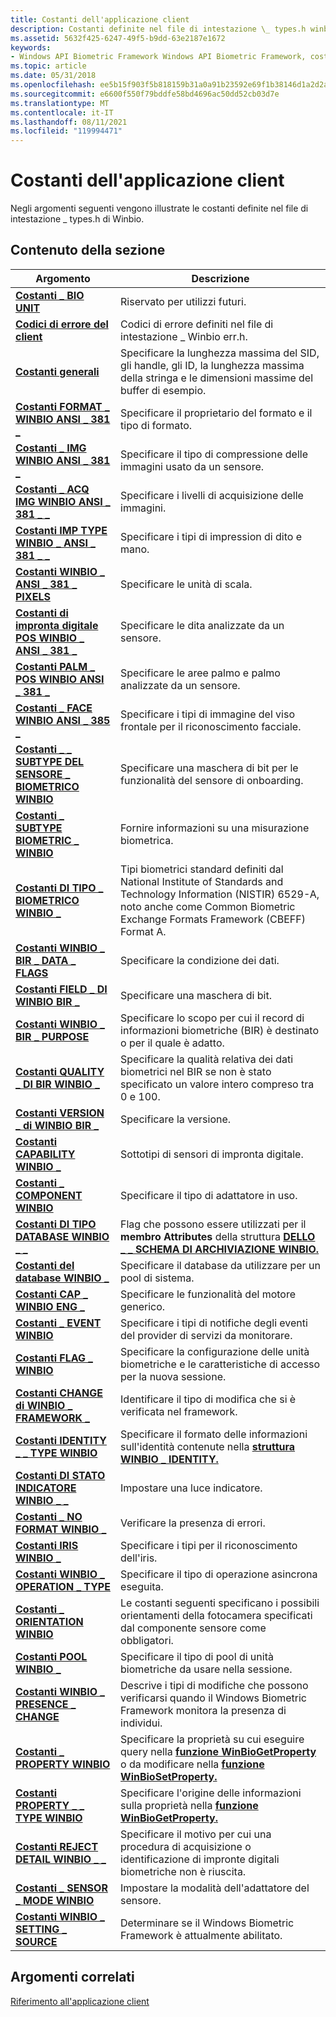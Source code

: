 ```yaml
---
title: Costanti dell'applicazione client
description: Costanti definite nel file di intestazione \_ types.h winbio.
ms.assetid: 5632f425-6247-49f5-b9dd-63e2187e1672
keywords:
- Windows API Biometric Framework Windows API Biometric Framework, costanti dell'applicazione client
ms.topic: article
ms.date: 05/31/2018
ms.openlocfilehash: ee5b15f903f5b818159b31a0a91b23592e69f1b38146d1a2d2a77a7bb9ba6b70
ms.sourcegitcommit: e6600f550f79bddfe58bd4696ac50dd52cb03d7e
ms.translationtype: MT
ms.contentlocale: it-IT
ms.lasthandoff: 08/11/2021
ms.locfileid: "119994471"
---
```

# <a name="client-application-constants"></a>Costanti dell'applicazione client

Negli argomenti seguenti vengono illustrate le costanti definite nel file di intestazione \_ types.h di Winbio.

## <a name="in-this-section"></a>Contenuto della sezione



| Argomento                                                                                                        | Descrizione                                                                                                                                                                                                            |
|--------------------------------------------------------------------------------------------------------------|------------------------------------------------------------------------------------------------------------------------------------------------------------------------------------------------------------------------|
| [**Costanti \_ BIO UNIT**](bio-unit-constants.md)<br/>                                                 | Riservato per utilizzi futuri.<br/>                                                                                                                                                                                    |
| [**Codici di errore del client**](client-error-codes.md)<br/>                                                  | Codici di errore definiti nel file di intestazione \_ Winbio err.h.<br/>                                                                                                                                                       |
| [**Costanti generali**](general-constants.md)<br/>                                                    | Specificare la lunghezza massima del SID, gli handle, gli ID, la lunghezza massima della stringa e le dimensioni massime del buffer di esempio.<br/>                                                                                                            |
| [**Costanti FORMAT \_ WINBIO ANSI \_ 381 \_**](winbio-ansi-381-format-constants.md)<br/>                   | Specificare il proprietario del formato e il tipo di formato.<br/>                                                                                                                                                                       |
| [**Costanti \_ IMG WINBIO ANSI \_ 381 \_**](winbio-ansi-381-img-constants.md)<br/>                         | Specificare il tipo di compressione delle immagini usato da un sensore.<br/>                                                                                                                                                     |
| [**Costanti \_ ACQ IMG WINBIO ANSI \_ 381 \_ \_**](winbio-ansi-381-img-acq-constants.md)<br/>                | Specificare i livelli di acquisizione delle immagini.<br/>                                                                                                                                                                           |
| [**Costanti IMP TYPE WINBIO \_ ANSI \_ 381 \_ \_**](winbio-ansi-381-imp-type-constants.md)<br/>              | Specificare i tipi di impression di dito e mano.<br/>                                                                                                                                                                   |
| [**Costanti WINBIO \_ ANSI \_ 381 \_ PIXELS**](winbio-ansi-381-pixels-constants.md)<br/>                   | Specificare le unità di scala.<br/>                                                                                                                                                                                        |
| [**Costanti di impronta digitale POS WINBIO \_ ANSI \_ 381 \_**](winbio-ansi-381-pos-fingerprint-constants.md)<br/> | Specificare le dita analizzate da un sensore.<br/>                                                                                                                                                                    |
| [**Costanti PALM \_ POS WINBIO ANSI \_ 381 \_**](winbio-ansi-381-pos-palm-constants.md)<br/>               | Specificare le aree palmo e palmo analizzate da un sensore.<br/>                                                                                                                                                        |
| [**Costanti \_ FACE WINBIO ANSI \_ 385 \_**](winbio-ansi-385-face-constants.md)<br/>                       | Specificare i tipi di immagine del viso frontale per il riconoscimento facciale.<br/>                                                                                                                                                |
| [**Costanti \_ \_ SUBTYPE DEL SENSORE \_ BIOMETRICO WINBIO**](winbio-biometric-sensor-subtype-constants.md)<br/> | Specificare una maschera di bit per le funzionalità del sensore di onboarding.<br/>                                                                                                                                                          |
| [**Costanti \_ SUBTYPE BIOMETRIC \_ WINBIO**](winbio-biometric-subtype-constants.md)<br/>                | Fornire informazioni su una misurazione biometrica.<br/>                                                                                                                                                          |
| [**Costanti DI TIPO \_ BIOMETRICO WINBIO \_**](winbio-biometric-type-constants.md)<br/>                      | Tipi biometrici standard definiti dal National Institute of Standards and Technology Information (NISTIR) 6529-A, noto anche come Common Biometric Exchange Formats Framework (CBEFF) Format A.<br/> |
| [**Costanti WINBIO \_ BIR \_ DATA \_ FLAGS**](winbio-bir-data-flags-constants.md)<br/>                     | Specificare la condizione dei dati.<br/>                                                                                                                                                                          |
| [**Costanti FIELD \_ DI WINBIO BIR \_**](winbio-bir-field-constants.md)<br/>                                | Specificare una maschera di bit.<br/>                                                                                                                                                                                          |
| [**Costanti WINBIO \_ BIR \_ PURPOSE**](winbio-bir-purpose-constants.md)<br/>                            | Specificare lo scopo per cui il record di informazioni biometriche (BIR) è destinato o per il quale è adatto.<br/>                                                                                               |
| [**Costanti QUALITY \_ DI BIR WINBIO \_**](winbio-bir-quality-constants.md)<br/>                            | Specificare la qualità relativa dei dati biometrici nel BIR se non è stato specificato un valore intero compreso tra 0 e 100.<br/>                                                                                         |
| [**Costanti VERSION \_ di WINBIO BIR \_**](winbio-bir-version-constants.md)<br/>                            | Specificare la versione.<br/>                                                                                                                                                                                        |
| [**Costanti CAPABILITY WINBIO \_**](winbio-capability-constants.md)<br/>                               | Sottotipi di sensori di impronta digitale.<br/>                                                                                                                                                                               |
| [**Costanti \_ COMPONENT WINBIO**](winbio-component-constants.md)<br/>                                 | Specificare il tipo di adattatore in uso.<br/>                                                                                                                                                                     |
| [**Costanti DI TIPO DATABASE WINBIO \_ \_**](winbio-database-type-constants.md)<br/>                        | Flag che possono essere utilizzati per il **membro Attributes** della struttura [**DELLO \_ \_ SCHEMA DI ARCHIVIAZIONE WINBIO.**](winbio-storage-schema.md)<br/>                                                                             |
| [**Costanti del database WINBIO \_**](winbio-db-constants.md)<br/>                                               | Specificare il database da utilizzare per un pool di sistema.<br/>                                                                                                                                                          |
| [**Costanti CAP \_ WINBIO ENG \_**](winbio-eng-cap-constants.md)<br/>                                    | Specificare le funzionalità del motore generico.<br/>                                                                                                                                                                        |
| [**Costanti \_ EVENT WINBIO**](winbio-event-constants.md)<br/>                                         | Specificare i tipi di notifiche degli eventi del provider di servizi da monitorare.<br/>                                                                                                                                       |
| [**Costanti FLAG \_ WINBIO**](winbio-flag-constants.md)<br/>                                           | Specificare la configurazione delle unità biometriche e le caratteristiche di accesso per la nuova sessione.<br/>                                                                                                                        |
| [**Costanti CHANGE di WINBIO \_ FRAMEWORK \_**](winbio-framework-change-constants.md)<br/>                  | Identificare il tipo di modifica che si è verificata nel framework.<br/>                                                                                                                                                 |
| [**Costanti IDENTITY \_ \_ TYPE WINBIO**](winbio-identity-type-constants.md)<br/>                        | Specificare il formato delle informazioni sull'identità contenute nella [**struttura WINBIO \_ IDENTITY.**](winbio-identity.md)<br/>                                                                                      |
| [**Costanti DI STATO INDICATORE WINBIO \_ \_**](winbio-indicator-status-constants.md)<br/>                  | Impostare una luce indicatore.<br/>                                                                                                                                                                                     |
| [**Costanti \_ NO FORMAT WINBIO \_**](winbio-no-format-constants.md)<br/>                                | Verificare la presenza di errori.<br/>                                                                                                                                                                                           |
| [**Costanti IRIS WINBIO \_**](winbio-iris-constants.md)<br/>                                           | Specificare i tipi per il riconoscimento dell'iris. <br/>                                                                                                                                                                    |
| [**Costanti WINBIO \_ OPERATION \_ TYPE**](winbio-operation-type-constants.md)<br/>                      | Specificare il tipo di operazione asincrona eseguita.<br/>                                                                                                                                                 |
| [**Costanti \_ ORIENTATION WINBIO**](winbio-orientation-constants.md)<br/>                             | Le costanti seguenti specificano i possibili orientamenti della fotocamera specificati dal componente sensore come obbligatori.<br/>                                                                                          |
| [**Costanti POOL WINBIO \_**](winbio-pool-constants.md)<br/>                                           | Specificare il tipo di pool di unità biometriche da usare nella sessione.<br/>                                                                                                                                          |
| [**Costanti WINBIO \_ PRESENCE \_ CHANGE**](winbio-presence-change-constants.md)<br/>                    | Descrive i tipi di modifiche che possono verificarsi quando il Windows Biometric Framework monitora la presenza di individui.<br/>                                                                                    |
| [**Costanti \_ PROPERTY WINBIO**](winbio-property-constants.md)<br/>                                   | Specificare la proprietà su cui eseguire query nella [**funzione WinBioGetProperty**](/windows/desktop/api/Winbio/nf-winbio-winbiogetproperty) o da modificare nella [**funzione WinBioSetProperty.**](/windows/desktop/api/winbio/nf-winbio-winbiosetproperty)<br/>                                |
| [**Costanti PROPERTY \_ \_ TYPE WINBIO**](winbio-property-type-constants.md)<br/>                        | Specificare l'origine delle informazioni sulla proprietà nella [**funzione WinBioGetProperty.**](/windows/desktop/api/Winbio/nf-winbio-winbiogetproperty)<br/>                                                                                              |
| [**Costanti REJECT DETAIL WINBIO \_ \_**](winbio-reject-detail-constants.md)<br/>                        | Specificare il motivo per cui una procedura di acquisizione o identificazione di impronte digitali biometriche non è riuscita.<br/>                                                                                                             |
| [**Costanti \_ SENSOR \_ MODE WINBIO**](winbio-sensor-mode-constants.md)<br/>                            | Impostare la modalità dell'adattatore del sensore.<br/>                                                                                                                                                                                |
| [**Costanti WINBIO \_ SETTING \_ SOURCE**](winbio-setting-source-constants.md)<br/>                      | Determinare se il Windows Biometric Framework è attualmente abilitato.<br/>                                                                                                                                     |



 

## <a name="related-topics"></a>Argomenti correlati

<dl> <dt>

[Riferimento all'applicazione client](client-application-reference.md)
</dt> </dl>

 

 





